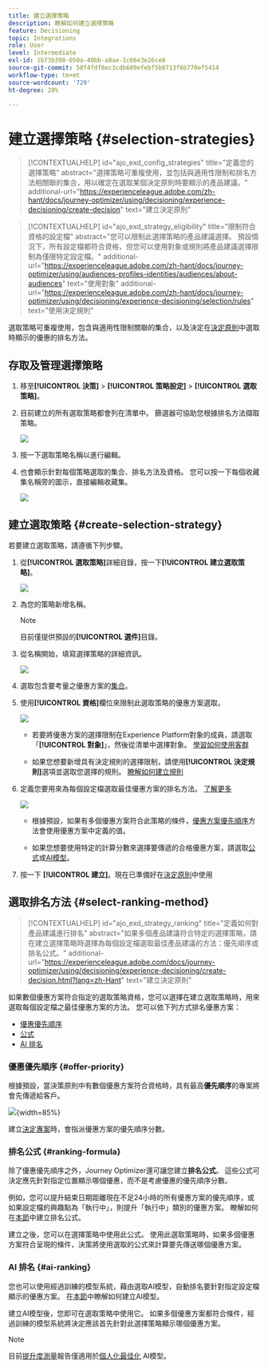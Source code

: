 ```yaml
---
title: 建立選擇策略
description: 瞭解如何建立選擇策略
feature: Decisioning
topic: Integrations
role: User
level: Intermediate
exl-id: 1b73b398-050a-40bb-a8ae-1c66e3e26ce8
source-git-commit: 58f4fdf8ec3cdb609efebf5b8713f6b770ef5414
workflow-type: tm+mt
source-wordcount: '729'
ht-degree: 20%

---
```


# 建立選擇策略 {#selection-strategies}

>[!CONTEXTUALHELP]
>id="ajo_exd_config_strategies"
>title="定義您的選擇策略"
>abstract="選擇策略可重複使用，並包括與適用性限制和排名方法相關聯的集合，用以確定在選取某個決定原則時要顯示的產品建議。"
>additional-url="https://experienceleague.adobe.com/zh-hant/docs/journey-optimizer/using/decisioning/experience-decisioning/create-decision" text="建立決定原則"

>[!CONTEXTUALHELP]
>id="ajo_exd_strategy_eligibility"
>title="限制符合資格的設定檔"
>abstract="您可以限制此選擇策略的產品建議選擇。 預設情況下，所有設定檔都符合資格，但您可以使用對象或規則將產品建議選擇限制為僅限特定設定檔。"
>additional-url="https://experienceleague.adobe.com/zh-hant/docs/journey-optimizer/using/audiences-profiles-identities/audiences/about-audiences" text="使用對象"
>additional-url="https://experienceleague.adobe.com/zh-hant/docs/journey-optimizer/using/decisioning/experience-decisioning/selection/rules" text="使用決定規則"

選取策略可重複使用，包含與適用性限制關聯的集合，以及決定在[決定原則](create-decision.md)中選取時顯示的優惠的排名方法。

## 存取及管理選擇策略

1. 移至&#x200B;**[!UICONTROL 決策]** > **[!UICONTROL 策略設定]** > **[!UICONTROL 選取策略]**。

1. 目前建立的所有選取策略都會列在清單中。 篩選器可協助您根據排名方法擷取策略。

   ![](assets/strategy-list-filters.png)

1. 按一下選取策略名稱以進行編輯。

1. 也會顯示針對每個策略選取的集合、排名方法及資格。 您可以按一下每個收藏集名稱旁的圖示，直接編輯收藏集。

   ![](assets/strategy-list-edit-collection.png)

## 建立選取策略 {#create-selection-strategy}

若要建立選取策略，請遵循下列步驟。

1. 從&#x200B;**[!UICONTROL 選取策略]**&#x200B;詳細目錄，按一下&#x200B;**[!UICONTROL 建立選取策略]**。

   ![](assets/strategy-create-button.png)

1. 為您的策略新增名稱。

   >[!NOTE]
   >
   >目前僅提供預設的&#x200B;**[!UICONTROL 選件]**&#x200B;目錄。

1. 從名稱開始，填寫選擇策略的詳細資訊。

   ![](assets/strategy-create-screen.png)

1. 選取包含要考量之優惠方案的[集合](collections.md)。

1. 使用&#x200B;**[!UICONTROL 資格]**&#x200B;欄位來限制此選取策略的優惠方案選取。

   ![](assets/strategy-create-eligibility.png)

   * 若要將優惠方案的選擇限制在Experience Platform對象的成員，請選取「**[!UICONTROL 對象]**」，然後從清單中選擇對象。 [學習如何使用客群](../audience/about-audiences.md)

   * 如果您想要新增具有決定規則的選擇限制，請使用&#x200B;**[!UICONTROL 決定規則]**&#x200B;選項並選取您選擇的規則。 [瞭解如何建立規則](rules.md)

1. 定義您要用來為每個設定檔選取最佳優惠方案的排名方法。 [了解更多](#select-ranking-method)

   ![](assets/strategy-create-ranking.png)

   * 根據預設，如果有多個優惠方案符合此策略的條件，[優惠方案優先順序](#offer-priority)方法會使用優惠方案中定義的值。

   * 如果您想要使用特定的計算分數來選擇要傳遞的合格優惠方案，請選取[公式](#ranking-formula)或[AI模型](#ai-ranking)。

1. 按一下 **[!UICONTROL 建立]**。現在已準備好在[決定原則](create-decision.md)中使用

## 選取排名方法 {#select-ranking-method}

>[!CONTEXTUALHELP]
>id="ajo_exd_strategy_ranking"
>title="定義如何對產品建議進行排名"
>abstract="如果多個產品建議符合特定的選擇策略，請在建立選擇策略時選擇為每個設定檔選取最佳產品建議的方法：優先順序或排名公式。"
>additional-url="https://experienceleague.adobe.com/docs/journey-optimizer/using/decisioning/experience-decisioning/create-decision.html?lang=zh-Hant" text="建立決定原則"

如果數個優惠方案符合指定的選取策略資格，您可以選擇在建立選取策略時，用來選取每個設定檔之最佳優惠方案的方法。 您可以依下列方式排名優惠方案：

* [優惠優先順序](#offer-priority)
* [公式](#ranking-formula)
* [AI 排名](#ai-ranking)

### 優惠優先順序 {#offer-priority}

根據預設，當決策原則中有數個優惠方案符合資格時，具有最高&#x200B;**優先順序**&#x200B;的專案將會先傳遞給客戶。

![](assets/item-priority.png){width=85%}

建立[決定專案](items.md)時，會指派優惠方案的優先順序分數。

### 排名公式 {#ranking-formula}

除了優惠優先順序之外，Journey Optimizer還可讓您建立&#x200B;**排名公式**。 這些公式可決定應先針對指定位置顯示哪個優惠，而不是考慮優惠的優先順序分數。

例如，您可以提升結束日期距離現在不足24小時的所有優惠方案的優先順序，或如果設定檔的興趣點為「執行中」，則提升「執行中」類別的優惠方案。 瞭解如何在[本節](ranking/ranking-formulas.md)中建立排名公式。

建立之後，您可以在選擇策略中使用此公式。 使用此選取策略時，如果多個優惠方案符合呈現的條件，決策將使用選取的公式來計算要先傳送哪個優惠方案。

### AI 排名 {#ai-ranking}

您也可以使用經過訓練的模型系統，藉由選取AI模型，自動排名要針對指定設定檔顯示的優惠方案。 在[本節](ranking/create-ai-models.md)中瞭解如何建立AI模型。

建立AI模型後，您即可在選取策略中使用它。 如果多個優惠方案都符合條件，經過訓練的模型系統將決定應該首先針對此選擇策略顯示哪個優惠方案。

>[!NOTE]
>
>目前[提升度測量](ranking/auto-optimization-model.md#lift)報告僅適用於[個人化最佳化](ranking/personalized-optimization-model.md) AI模型。

